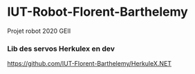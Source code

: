 # IUT-Robot-Florent-Barthelemy
Projet robot 2020 GEII
### Lib des servos Herkulex en dev
https://github.com/IUT-Florent-Barthelemy/HerkuleX.NET
